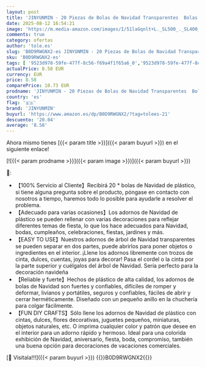 ```yaml
---
layout: post
title: 'JINYUNMIN - 20 Piezas de Bolas de Navidad Transparentes  Bolas de Navidad DIY Bolas de Navidad de plástico Transparente árbol de Navidad Regalos para la decoración de Navidad Regalo'
date: 2025-08-12 16:54:21
image: 'https://m.media-amazon.com/images/I/51laGqnlt+L._SL500_._SL400_.jpg'
comments: true
category: ofertas
author: 'tole.es'
slug: 'B0D9RWGNX2-es JINYUNMIN - 20 Piezas de Bolas de Navidad Transparentes...'
sku: 'B0D9RWGNX2-es'
tags: [ '9523d978-59fe-477f-8c56-f69a4f1f65a6_0','9523d978-59fe-477f-8c56-f69a4f1f65a6_5401','Adornos de navidad','Arborist Merchandising Root','Bolas de navidad','Decoración de temporada','Decoración del hogar','Hogar y cocina','Outlet de Hogar & Cocina','Outlet de Hogar & cocina','Self Service','Special Features Stores','jinyunmin','navidad','🇪🇸', ]
actualPrice: 8.58 EUR
currency: EUR
price: 8.58
comparePrice: 10.73 EUR
prodname: 'JINYUNMIN - 20 Piezas de Bolas de Navidad Transparentes  Bolas de Navidad DIY Bolas de Navidad de plástico Transparente árbol de Navidad Regalos para la decoración de Navidad Regalo'
country: 'es'
flag: '🇪🇸'
brand: 'JINYUNMIN'
buyurl: 'https://www.amazon.es/dp/B0D9RWGNX2/?tag=tolees-21'
descuento: '20.04'
average: '8.58'
---
```


Ahora mismo tienes [{{< param title >}}]({{< param buyurl >}}) en el siguiente enlace!

[![{{< param prodname >}}]({{< param image >}})]({{< param buyurl >}})

🔎:

- 【100% Servicio al Cliente】Recibirá 20 * bolas de Navidad de plástico, si tiene alguna pregunta sobre el producto, póngase en contacto con nosotros a tiempo, haremos todo lo posible para ayudarle a resolver el problema.
- 【Adecuado para varias ocasiones】Los adornos de Navidad de plástico se pueden rellenar con varias decoraciones para reflejar diferentes temas de fiesta, lo que los hace adecuados para Navidad, bodas, cumpleaños, celebraciones, fiestas, jardines y más.
- 【EASY TO USE】Nuestros adornos de árbol de Navidad transparentes se pueden separar en dos partes, puede abrirlos para poner objetos o ingredientes en el interior. ¡Llene los adornos libremente con trozos de cinta, dulces, cuentas, joyas para decorar! Pasa el cordel o la cinta por la parte superior y cuélgalos del árbol de Navidad. Sería perfecto para la decoración navideña
- 【Reliable y fuerte】Hechos de plástico de alta calidad, los adornos de bolas de Navidad son fuertes y confiables, difíciles de romper y deformar, livianos y portátiles, seguros y confiables, fáciles de abrir y cerrar herméticamente. Diseñado con un pequeño anillo en la chuchería para colgar fácilmente.
- 【FUN DIY CRAFTS】Sólo llene los adornos de Navidad de plástico con cintas, dulces, flores decorativas, juguetes pequeños, miniaturas, objetos naturales, etc. O imprima cualquier color y patrón que desee en el interior para un adorno rápido y hermoso. Ideal para una colorida exhibición de Navidad, aniversario, fiesta, boda, compromiso, también una buena opción para decoraciones de vacaciones comerciales.

[🛒 Visítala!!!]({{< param buyurl >}})
{{<world>}}B0D9RWGNX2{{</world>}}
